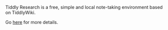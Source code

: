 Tiddly Research is a free, simple and local note-taking environment based on TiddlyWiki.

Go [here](https://kebifurai.github.io/TiddlyResearch) for more details.
